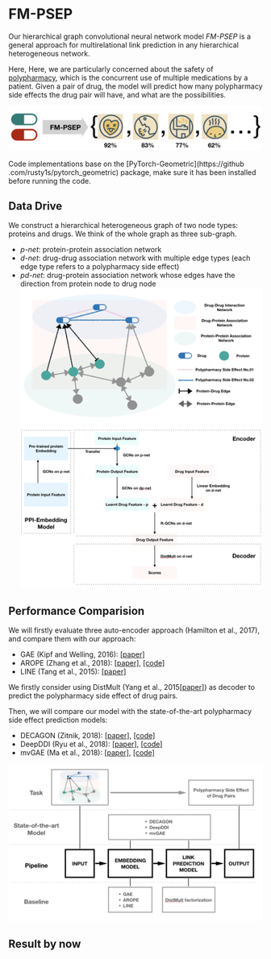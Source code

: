 # FM-PSEP
Our hierarchical graph convolutional neural network model *FM-PSEP* is a 
general approach for multirelational link prediction in any hierarchical 
heterogeneous network. 

Here, Here, we are particularly concerned about the 
safety of [polypharmacy](https://en.wikipedia.org/wiki/Polypharmacy), which is 
the concurrent use of multiple medications by a patient. Given a pair of drug, 
the model will predict how many polypharmacy side effects the drug pair will 
have, and what are the possibilities.

![](img/pred_dd.png)

Code implementations base on the [PyTorch-Geometric](https://github
.com/rusty1s/pytorch_geometric) package, make sure it has been installed 
before running the code.

## Data Drive

We construct a hierarchical heterogeneous graph of two node types: proteins and 
drugs. We think of the whole graph as three sub-graph.
- *p-net*: protein-protein association network
- *d-net*: drug-drug association network with multiple edge types (each edge 
type refers to a polypharmacy side effect)
- *pd-net*: drug-protein association network whose edges have the direction 
from protein node to drug node
![](img/network.png)
![](img/model.png)


## Performance Comparision

We will firstly evaluate three auto-encoder approach (Hamilton et al., 2017), and compare them with our approach:
- GAE (Kipf and Welling, 2016): [[paper]](https://arxiv.org/abs/1611.07308)
- AROPE (Zhang et al., 2018): [[paper]](https://dl.acm.org/citation.cfm?id=3219969), [[code]](https://github.com/ZW-ZHANG/AROPE)
- LINE (Tang et al., 2015): [[paper]](https://arxiv.org/abs/1503.03578)

We firstly consider using DistMult (Yang et al., 2015[[paper]](https://arxiv.org/abs/1412.6575)) as decoder to predict the polypharmacy side effect of drug pairs.

Then, we will compare our model with the state-of-the-art polypharmacy side effect prediction models:
- DECAGON (Zitnik, 2018): [[paper]](https://arxiv.org/abs/1802.00543), [[code]](https://github.com/marinkaz/decagon)
- DeepDDI (Ryu et al., 2018): [[paper]](https://www.pnas.org/content/115/18/E4304), [[code]](https://bitbucket.org/kaistsystemsbiology/deepddi/src/master/)
- mvGAE (Ma et al., 2018): [[paper]](https://arxiv.org/abs/1804.10850), [[code]](https://github.com/matenure/mvGAE)


![](img/step.png)

## Result by now


